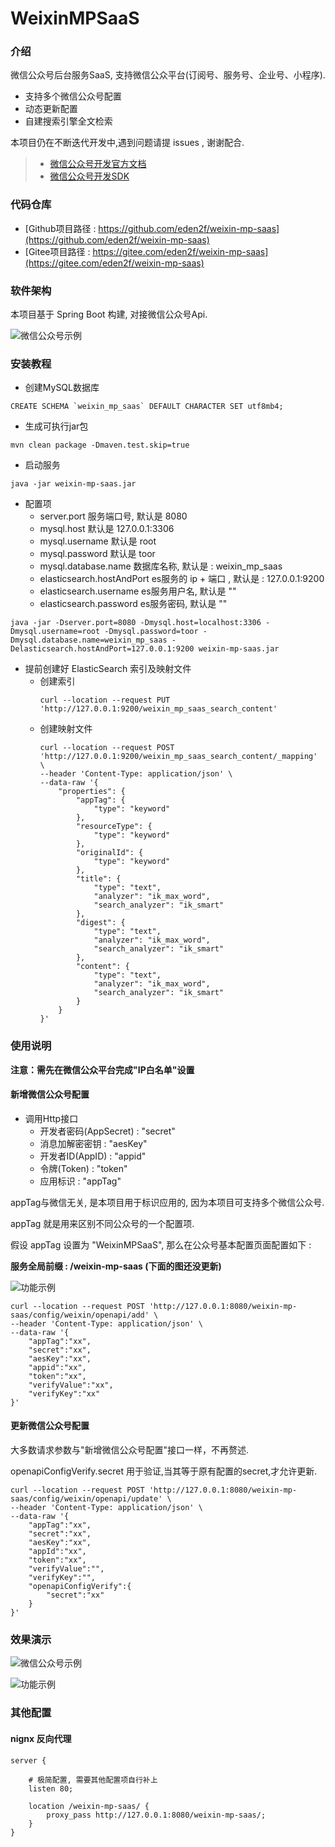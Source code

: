 # WeixinMPSaaS

### 介绍

微信公众号后台服务SaaS, 支持微信公众平台(订阅号、服务号、企业号、小程序).

* 支持多个微信公众号配置
* 动态更新配置
* 自建搜索引擎全文检索

本项目仍在不断迭代开发中,遇到问题请提 issues , 谢谢配合.

> * [微信公众号开发官方文档](https://developers.weixin.qq.com/doc/)
> * [微信公众号开发SDK](https://github.com/Wechat-Group/WxJava)

### 代码仓库

* [Github项目路径 : https://github.com/eden2f/weixin-mp-saas](https://github.com/eden2f/weixin-mp-saas)
* [Gitee项目路径 : https://gitee.com/eden2f/weixin-mp-saas](https://gitee.com/eden2f/weixin-mp-saas)

### 软件架构

本项目基于 Spring Boot 构建, 对接微信公众号Api.

![微信公众号示例](docs/imgs/WeixinMPSaaS.png)

### 安装教程

* 创建MySQL数据库

```mysql
CREATE SCHEMA `weixin_mp_saas` DEFAULT CHARACTER SET utf8mb4;
```

* 生成可执行jar包

```shell
mvn clean package -Dmaven.test.skip=true
```

* 启动服务

```shell
java -jar weixin-mp-saas.jar
```

* 配置项
    * server.port 服务端口号, 默认是 8080
    * mysql.host 默认是 127.0.0.1:3306
    * mysql.username 默认是 root
    * mysql.password 默认是 toor
    * mysql.database.name 数据库名称, 默认是 : weixin_mp_saas
    * elasticsearch.hostAndPort es服务的 ip + 端口 , 默认是 : 127.0.0.1:9200
    * elasticsearch.username es服务用户名, 默认是 ""
    * elasticsearch.password es服务密码, 默认是 ""

```shell
java -jar -Dserver.port=8080 -Dmysql.host=localhost:3306 -Dmysql.username=root -Dmysql.password=toor -Dmysql.database.name=weixin_mp_saas -Delasticsearch.hostAndPort=127.0.0.1:9200 weixin-mp-saas.jar
```

* 提前创建好 ElasticSearch 索引及映射文件
    * 创建索引
        ```shell script
        curl --location --request PUT 'http://127.0.0.1:9200/weixin_mp_saas_search_content'
        ```
    * 创建映射文件
        ```
        curl --location --request POST 'http://127.0.0.1:9200/weixin_mp_saas_search_content/_mapping' \
        --header 'Content-Type: application/json' \
        --data-raw '{	
            "properties": {
                "appTag": {
                    "type": "keyword"
                },
                "resourceType": {
                    "type": "keyword"
                },
                "originalId": {
                    "type": "keyword"
                },
                "title": {
                    "type": "text",
                    "analyzer": "ik_max_word",
                    "search_analyzer": "ik_smart"
                },
                "digest": {
                    "type": "text",
                    "analyzer": "ik_max_word",
                    "search_analyzer": "ik_smart"
                },
                "content": {
                    "type": "text",
                    "analyzer": "ik_max_word",
                    "search_analyzer": "ik_smart"
                }
            }
        }'
        ```

### 使用说明

**注意：需先在微信公众平台完成"IP白名单"设置**

#### 新增微信公众号配置

* 调用Http接口
    * 开发者密码(AppSecret) : "secret"
    * 消息加解密密钥 : "aesKey"
    * 开发者ID(AppID) : "appid"
    * 令牌(Token) : "token"
    * 应用标识 : "appTag"

appTag与微信无关, 是本项目用于标识应用的, 因为本项目可支持多个微信公众号.

appTag 就是用来区别不同公众号的一个配置项.

假设 appTag 设置为 "WeixinMPSaaS", 那么在公众号基本配置页面配置如下 :

**服务全局前缀 : /weixin-mp-saas (下面的图还没更新)**

![功能示例](docs/imgs/2330330214528.png)

```shell script
curl --location --request POST 'http://127.0.0.1:8080/weixin-mp-saas/config/weixin/openapi/add' \
--header 'Content-Type: application/json' \
--data-raw '{
    "appTag":"xx",
    "secret":"xx",
    "aesKey":"xx",
    "appid":"xx",
    "token":"xx",
    "verifyValue":"xx",
    "verifyKey":"xx"
}'
```

#### 更新微信公众号配置

大多数请求参数与"新增微信公众号配置"接口一样，不再赘述.

openapiConfigVerify.secret 用于验证,当其等于原有配置的secret,才允许更新.

```shell script
curl --location --request POST 'http://127.0.0.1:8080/weixin-mp-saas/config/weixin/openapi/update' \
--header 'Content-Type: application/json' \
--data-raw '{
    "appTag":"xx",
    "secret":"xx",
    "aesKey":"xx",
    "appId":"xx",
    "token":"xx",
    "verifyValue":"",
    "verifyKey":"",
    "openapiConfigVerify":{
        "secret":"xx"
    }
}'
```

### 效果演示

![微信公众号示例](docs/imgs/589694216028358.jpg)

![功能示例](docs/imgs/功能示例.png)

### 其他配置

#### nignx 反向代理

```shell script
server {

	# 极简配置, 需要其他配置项自行补上
	listen 80;

	location /weixin-mp-saas/ {
		proxy_pass http://127.0.0.1:8080/weixin-mp-saas/;
	}
}
```








